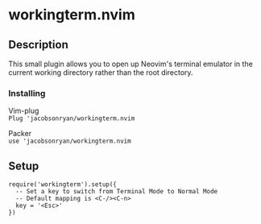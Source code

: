 # workingterm.nvim

## Description

This small plugin allows you to open up Neovim's terminal emulator in the current working directory rather than the root directory.

### Installing

Vim-plug \
```Plug 'jacobsonryan/workingterm.nvim```

Packer \
```use 'jacobsonryan/workingterm.nvim```

## Setup
```
require('workingterm').setup({
  -- Set a key to switch from Terminal Mode to Normal Mode
  -- Default mapping is <C-/><C-n>
  key = '<Esc>'
})
```
